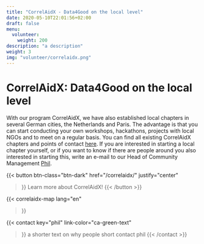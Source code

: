 ```yaml
---
title: "CorrelAidX - Data4Good on the local level"
date: 2020-05-10T22:01:56+02:00
draft: false
menu:
  volunteer:
    weight: 200
description: "a description"
weight: 3
img: "volunteer/correlaidx.png"
---
```


# CorrelAidX: Data4Good on the local level

With our program CorrelAidX, we have also established local chapters in several German cities, the Netherlands and Paris. The advantage is that you can start conducting your own workshops, hackathons, projects with local NGOs and to meet on a regular basis. You can find all existing CorrelAidX chapters and points of contact [here](/en/correlaid-x).
If you are interested in starting a local chapter yourself, or if you want to know if there are people around you also interested in starting this, write an e-mail to our Head of Community Management [Phil](mailto:phil.b@correlaid.org). 

{{< button 
    btn-class="btn-dark"
    href="/correlaidx/"
    justify="center"
>}}
Learn more about CorrelAidX!
{{< /button >}}

{{< correlaidx-map 
    lang="en"
>}}

{{< contact
    key="phil"
    link-color="ca-green-text"
>}}
a shorter text on why people short contact phil 
{{< /contact >}}




